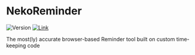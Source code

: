 # NekoReminder

![Version](https://img.shields.io/badge/stable-1.2.0-green.svg)
[![Link](https://img.shields.io/badge/https://-www.mitsunee.com-555555.svg?colorA=55DD88)](https://www.mitsunee.com/nekoreminder)

The most(ly) accurate browser-based Reminder tool built on custom time-keeping code